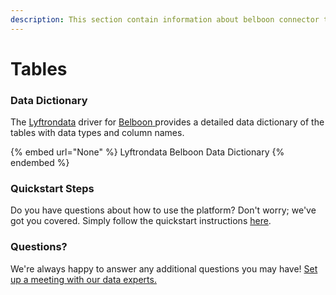 ```yaml
---
description: This section contain information about belboon connector tables information
---
```


# Tables

### Data Dictionary

The [Lyftrondata](https://www.lyftrondata.com/) driver for [Belboon](None/)[ ](https://www.lyftrondata.com/integration/belboon/)provides a detailed data dictionary of the tables with data types and column names.

{% embed url="None" %}
Lyftrondata Belboon Data Dictionary
{% endembed %}

### Quickstart Steps

Do you have questions about how to use the platform? Don't worry; we've got you covered. Simply follow the quickstart instructions [here](../README.md).

### Questions? <a href="#questions" id="questions"></a>

We're always happy to answer any additional questions you may have! [Set up a meeting with our data experts.](https://www.lyftrondata.com/book-a-meeting/)

